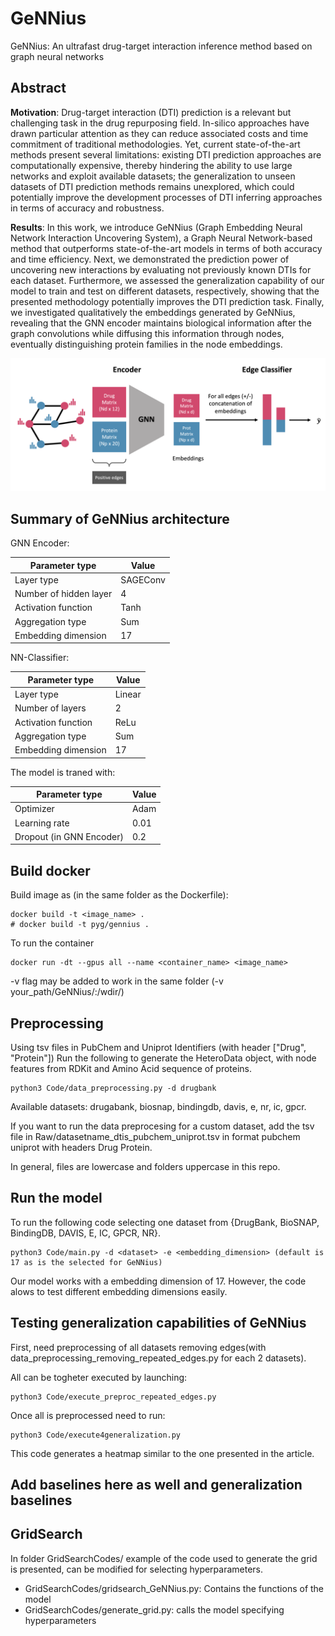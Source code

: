 # GeNNius
GeNNius: An ultrafast drug-target interaction inference method based on graph neural networks

## Abstract
**Motivation**: 
Drug-target interaction (DTI) prediction is a relevant but challenging task in the drug repurposing field. In-silico approaches have drawn particular attention as they can reduce associated costs and time commitment of traditional methodologies. Yet, current state-of-the-art methods present several limitations: existing DTI prediction approaches are computationally expensive, thereby hindering the ability to use large networks and exploit available datasets; the generalization to unseen datasets of DTI prediction methods remains unexplored, which could potentially improve the development processes of DTI inferring approaches in terms of accuracy and robustness.

**Results**: 
In this work, we introduce GeNNius (Graph Embedding Neural Network Interaction Uncovering System), a Graph Neural Network-based method that outperforms state-of-the-art models in terms of both accuracy and time efficiency. Next, we demonstrated the prediction power of uncovering new interactions by evaluating not previously known DTIs for each dataset. Furthermore, we assessed the generalization capability of our model to train and test on different datasets, respectively, showing that the presented methodology potentially improves the DTI prediction task. Finally, we investigated qualitatively the embeddings generated by GeNNius, revealing that the GNN encoder maintains biological information after the graph convolutions while diffusing this information through nodes, eventually distinguishing protein families in the node embeddings.


![The model architecture](GeNNius.png)


## Summary of GeNNius architecture

GNN Encoder:

| Parameter type            | Value    |
|---------------------------|----------|
| Layer type                | SAGEConv |
| Number of hidden layer    | 4        |
| Activation function       | Tanh     |
| Aggregation type          | Sum      |
| Embedding dimension       | 17       |


NN-Classifier:

| Parameter type            | Value    |
|---------------------------|----------|
| Layer type                | Linear   |
| Number of layers          | 2        |
| Activation function       | ReLu     |
| Aggregation type          | Sum      |
| Embedding dimension       | 17       |

The model is traned with:

| Parameter type            | Value    |
|---------------------------|----------|
| Optimizer                 | Adam     |
| Learning rate             | 0.01     |
| Dropout (in GNN Encoder)  | 0.2      |



## Build docker 

Build image as (in the same folder as the Dockerfile):
```
docker build -t <image_name> .
# docker build -t pyg/gennius .
```

To run the container
```
docker run -dt --gpus all --name <container_name> <image_name>
```

-v flag may be added to work in the same folder (-v your_path/GeNNius/:/wdir/)



## Preprocessing

Using tsv files in PubChem and Uniprot Identifiers (with header ["Drug", "Protein"]) 
Run the following to generate the HeteroData object, with node features from RDKit and Amino Acid sequence of proteins.

```
python3 Code/data_preprocessing.py -d drugbank
```

Available datasets: drugabank, biosnap, bindingdb, davis, e, nr, ic, gpcr. 

If you want to run the data preprocesing for a custom dataset, add the tsv file in Raw/datasetname_dtis_pubchem_uniprot.tsv in format pubchem uniprot with headers Drug Protein. 

In general, files are lowercase and folders uppercase in this repo.



## Run the model

To run the following code selecting one dataset from {DrugBank, BioSNAP, BindingDB, DAVIS, E, IC, GPCR, NR}.

```
python3 Code/main.py -d <dataset> -e <embedding_dimension> (default is 17 as is the selected for GeNNius)
```

Our model works with a embedding dimension of 17. 
However, the code alows to test different embedding dimensions easily.



## Testing generalization capabilities of GeNNius

First, need preprocessing of all datasets removing edges(with data_preprocessing_removing_repeated_edges.py for each 2 datasets).

All can be togheter executed by launching:

```
python3 Code/execute_preproc_repeated_edges.py 
```


Once all is preprocessed need to run:

```
python3 Code/execute4generalization.py 
```

This code generates a heatmap similar to the one presented in the article.


## Add baselines here as well and generalization baselines



## GridSearch

In folder GridSearchCodes/ example of the code used to generate the grid is presented, can be modified for selecting hyperparameters. 

- GridSearchCodes/gridsearch_GeNNius.py: Contains the functions of the model
- GridSearchCodes/generate_grid.py: calls the model specifying hyperparameters